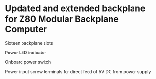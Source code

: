 # Updated and extended backplane for Z80 Modular Backplane Computer

Sixteen backplane slots

Power LED indicator

Onboard power switch

Power input screw terminals for direct feed of 5V DC from power supply
